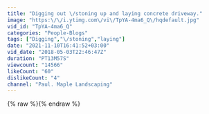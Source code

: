 ```yaml
---
title: "Digging out \/stoning up and laying concrete driveway."
image: "https:\/\/i.ytimg.com\/vi\/TpYA-4ma6_Q\/hqdefault.jpg"
vid_id: "TpYA-4ma6_Q"
categories: "People-Blogs"
tags: ["Digging","\/stoning","laying"]
date: "2021-11-10T16:41:52+03:00"
vid_date: "2018-05-03T22:46:47Z"
duration: "PT13M57S"
viewcount: "14566"
likeCount: "60"
dislikeCount: "4"
channel: "Paul. Maple Landscaping"
---
```

{% raw %}{% endraw %}
